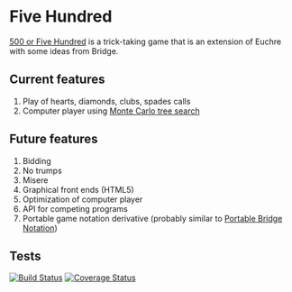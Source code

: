 # Five Hundred

[500 or Five Hundred](http://en.wikipedia.org/wiki/500_(card_game)) is a trick-taking game that is an extension of Euchre with some ideas from Bridge.

## Current features

1. Play of hearts, diamonds, clubs, spades calls
2. Computer player using [Monte Carlo tree search](http://en.wikipedia.org/wiki/Monte_Carlo_tree_search)

## Future features

1. Bidding
2. No trumps
3. Misere
4. Graphical front ends (HTML5)
5. Optimization of computer player
6. API for competing programs
7. Portable game notation derivative (probably similar to [Portable Bridge Notation](http://www.tistis.nl/pbn/))

## Tests

[![Build Status](https://travis-ci.org/nathanaelg/fivehundred.svg?branch=master)](https://travis-ci.org/nathanaelg/fivehundred)
[![Coverage Status](https://img.shields.io/coveralls/nathanaelg/fivehundred.svg)](https://coveralls.io/r/nathanaelg/fivehundred?branch=master)
